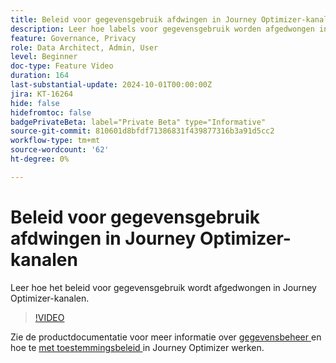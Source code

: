 ```yaml
---
title: Beleid voor gegevensgebruik afdwingen in Journey Optimizer-kanalen
description: Leer hoe labels voor gegevensgebruik worden afgedwongen in Journey Optimizer-kanalen.
feature: Governance, Privacy
role: Data Architect, Admin, User
level: Beginner
doc-type: Feature Video
duration: 164
last-substantial-update: 2024-10-01T00:00:00Z
jira: KT-16264
hide: false
hidefromtoc: false
badgePrivateBeta: label="Private Beta" type="Informative"
source-git-commit: 810601d8bfdf71386831f439877316b3a91d5cc2
workflow-type: tm+mt
source-wordcount: '62'
ht-degree: 0%

---
```



# Beleid voor gegevensgebruik afdwingen in Journey Optimizer-kanalen

Leer hoe het beleid voor gegevensgebruik wordt afgedwongen in Journey Optimizer-kanalen.

>[!VIDEO](https://video.tv.adobe.com/v/3434911/?learn=on&captions=dut)

Zie de productdocumentatie voor meer informatie over [ gegevensbeheer ](https://experienceleague.adobe.com/nl/docs/journey-optimizer/using/privacy/action-privacy-restricted) en hoe te [ met toestemmingsbeleid ](https://experienceleague.adobe.com/en/docs/journey-optimizer/using/privacy/consent/consent-restricted) in Journey Optimizer werken.
